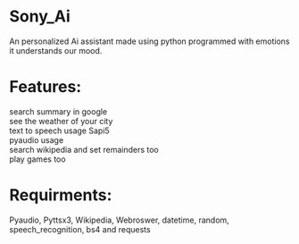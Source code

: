 


# Sony_Ai
An personalized Ai assistant made using python programmed with emotions it understands our mood. 

<h1>Features:</h1>
search summary in google<br>
see the weather of your city<br>
text to speech usage Sapi5<br>
pyaudio usage<br>
search wikipedia and set remainders too<br>
play games too

<h1>Requirments:</h1>
Pyaudio,
Pyttsx3,
Wikipedia,
Webroswer,
datetime,
random,
speech_recognition,
bs4 and
requests


